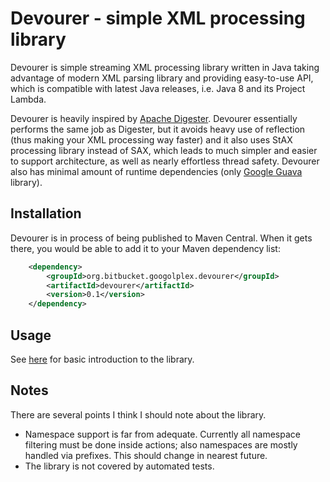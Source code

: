 Devourer - simple XML processing library
========================================

Devourer is simple streaming XML processing library written in Java taking advantage of modern XML
parsing library and providing easy-to-use API, which is compatible with latest Java releases,
i.e. Java 8 and its Project Lambda.

Devourer is heavily inspired by [Apache Digester](http://commons.apache.org/digester/). Devourer
essentially performs the same job as Digester, but it avoids heavy use of reflection (thus making
your XML processing way faster) and it also uses StAX processing library instead of SAX, which leads
to much simpler and easier to support architecture, as well as nearly effortless thread
safety. Devourer also has minimal amount of runtime dependencies (only
[Google Guava](https://code.google.com/p/guava-libraries/) library).

Installation
------------

Devourer is in process of being published to Maven Central. When it gets there, you would be able to
add it to your Maven dependency list:

```xml
    <dependency>
        <groupId>org.bitbucket.googolplex.devourer</groupId>
        <artifactId>devourer</artifactId>
        <version>0.1</version>
    </dependency>
```

Usage
-----
See [here](TODO) for basic introduction to the library.

Notes
-----
There are several points I think I should note about the library.

* Namespace support is far from adequate. Currently all namespace filtering must be done inside
  actions; also namespaces are mostly handled via prefixes. This should change in nearest future.
* The library is not covered by automated tests.
